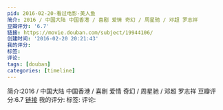```yaml
---
pid: 2016-02-20-看过电影-美人鱼
简介: 2016 / 中国大陆 中国香港 / 喜剧 爱情 奇幻 / 周星驰 / 邓超 罗志祥
豆瓣评分: '6.7'
链接: https://movie.douban.com/subject/19944106/
创建时间: '2016-02-20 20:21:43'
我的评分:
标签:
评论:
tags: [douban]
categories: [timeline]
---
```

简介:2016 / 中国大陆 中国香港 / 喜剧 爱情 奇幻 / 周星驰 / 邓超 罗志祥
豆瓣评分:6.7
[链接](https://movie.douban.com/subject/19944106/)
我的评分:
标签:
评论:
